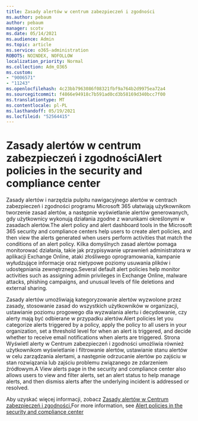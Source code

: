 ```yaml
---
title: Zasady alertów w centrum zabezpieczeń i zgodności
ms.author: pebaum
author: pebaum
manager: scotv
ms.date: 05/14/2021
ms.audience: Admin
ms.topic: article
ms.service: o365-administration
ROBOTS: NOINDEX, NOFOLLOW
localization_priority: Normal
ms.collection: Adm_O365
ms.custom:
- "9006571"
- "11243"
ms.openlocfilehash: 4c23bb7963086f08321fbf9a764b2d9975ea72a4
ms.sourcegitcommit: f4866e94918c7b591ad0cd3b58169d340bcc7f00
ms.translationtype: MT
ms.contentlocale: pl-PL
ms.lasthandoff: 05/19/2021
ms.locfileid: "52564415"
---
```

# <a name="alert-policies-in-the-security-and-compliance-center"></a><span data-ttu-id="4407e-102">Zasady alertów w centrum zabezpieczeń i zgodności</span><span class="sxs-lookup"><span data-stu-id="4407e-102">Alert policies in the security and compliance center</span></span>

<span data-ttu-id="4407e-103">Zasady alertów i narzędzia pulpitu nawigacyjnego alertów w centrach zabezpieczeń i zgodności programu Microsoft 365 ułatwiają użytkownikom tworzenie zasad alertów, a następnie wyświetlanie alertów generowanych, gdy użytkownicy wykonują działania zgodne z warunkami określonymi w zasadach alertów.</span><span class="sxs-lookup"><span data-stu-id="4407e-103">The alert policy and alert dashboard tools in the Microsoft 365 security and compliance centers help users to create alert policies, and then view the alerts generated when users perform activities that match the conditions of an alert policy.</span></span> <span data-ttu-id="4407e-104">Kilka domyślnych zasad alertów pomaga monitorować działania, takie jak przypisywanie uprawnień administratora w aplikacji Exchange Online, ataki złośliwego oprogramowania, kampanie wyłudzujące informacje oraz nietypowe poziomy usuwania plików i udostępniania zewnętrznego.</span><span class="sxs-lookup"><span data-stu-id="4407e-104">Several default alert policies help monitor activities such as assigning admin privileges in Exchange Online, malware attacks, phishing campaigns, and unusual levels of file deletions and external sharing.</span></span>

<span data-ttu-id="4407e-105">Zasady alertów umożliwiają kategoryzowanie alertów wyzwolone przez zasady, stosowanie zasad do wszystkich użytkowników w organizacji, ustawianie poziomu progowego dla wyzwalania alertu i decydowanie, czy alerty mają być odbierane w przypadku alertów.</span><span class="sxs-lookup"><span data-stu-id="4407e-105">Alert policies let you categorize alerts triggered by a policy, apply the policy to all users in your organization, set a threshold level for when an alert is triggered, and decide whether to receive email notifications when alerts are triggered.</span></span> <span data-ttu-id="4407e-106">Strona Wyświetl alerty w Centrum zabezpieczeń i zgodności umożliwia również użytkownikom wyświetlanie i filtrowanie alertów, ustawianie stanu alertów w celu zarządzania alertami, a następnie odrzucanie alertów po zajściu w stan rozwiązania lub zajściu problemu związanego ze zdarzeniem źródłowym.</span><span class="sxs-lookup"><span data-stu-id="4407e-106">A View alerts page in the security and compliance center also allows users to view and filter alerts, set an alert status to help manage alerts, and then dismiss alerts after the underlying incident is addressed or resolved.</span></span>

<span data-ttu-id="4407e-107">Aby uzyskać więcej informacji, zobacz [Zasady alertów w Centrum zabezpieczeń i zgodności.](/microsoft-365/compliance/alert-policies)</span><span class="sxs-lookup"><span data-stu-id="4407e-107">For more information, see [Alert policies in the security and compliance center](/microsoft-365/compliance/alert-policies)</span></span>